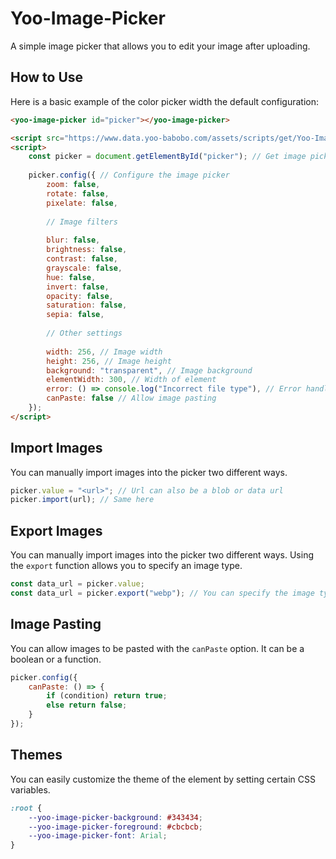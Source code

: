 # Yoo-Image-Picker
A simple image picker that allows you to edit your image after uploading.

## How to Use

Here is a basic example of the color picker width the default configuration:

```html
<yoo-image-picker id="picker"></yoo-image-picker>

<script src="https://www.data.yoo-babobo.com/assets/scripts/get/Yoo-Image-Picker"></script>
<script>
    const picker = document.getElementById("picker"); // Get image picker
    
    picker.config({ // Configure the image picker
        zoom: false,
        rotate: false,
        pixelate: false,
    
        // Image filters    
    
        blur: false,
        brightness: false,
        contrast: false,
        grayscale: false,
        hue: false,
        invert: false,
        opacity: false,
        saturation: false,
        sepia: false,
    
        // Other settings
    
        width: 256, // Image width
        height: 256, // Image height
        background: "transparent", // Image background
        elementWidth: 300, // Width of element
        error: () => console.log("Incorrect file type"), // Error handler
        canPaste: false // Allow image pasting
    });
</script>
```

## Import Images

You can manually import images into the picker two different ways.

```javascript
picker.value = "<url>"; // Url can also be a blob or data url
picker.import(url); // Same here
```

## Export Images

You can manually import images into the picker two different ways. Using the `export` function allows you to specify an image type.

```javascript
const data_url = picker.value;
const data_url = picker.export("webp"); // You can specify the image type with the export function. WebP is the default;
```

## Image Pasting

You can allow images to be pasted with the `canPaste` option. It can be a boolean or a function.

```javascript
picker.config({
    canPaste: () => {
        if (condition) return true;
        else return false;
    }
});
```

## Themes

You can easily customize the theme of the element by setting certain CSS variables.

```css
:root {
    --yoo-image-picker-background: #343434;
    --yoo-image-picker-foreground: #cbcbcb;
    --yoo-image-picker-font: Arial;
}
```

